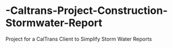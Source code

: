 # -Caltrans-Project-Construction-Stormwater-Report
Project for a CalTrans Client to Simplify Storm Water Reports
